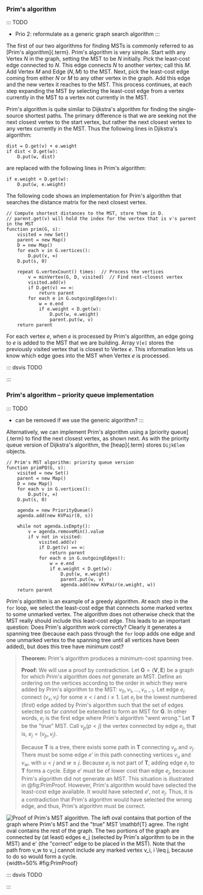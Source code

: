 
### Prim's algorithm

::: TODO
- Prio 2: reformulate as a generic graph search algorithm
:::

The first of our two algorithms for finding MSTs is commonly referred
to as [Prim's algorithm]{.term}. Prim's
algorithm is very simple. Start with any Vertex $N$ in the graph,
setting the MST to be $N$ initially. Pick the least-cost edge connected
to $N$. This edge connects $N$ to another vertex; call this $M$. Add
Vertex $M$ and Edge $(N, M)$ to the MST. Next, pick the least-cost edge
coming from either $N$ or $M$ to any other vertex in the graph. Add this
edge and the new vertex it reaches to the MST. This process continues,
at each step expanding the MST by selecting the least-cost edge from a
vertex currently in the MST to a vertex not currently in the MST.

Prim's algorithm is quite similar to Dijkstra's algorithm for finding
the single-source shortest paths. The primary difference is that we are
seeking not the next closest vertex to the start vertex, but rather the
next closest vertex to any vertex currently in the MST. Thus the
following lines in Djikstra's algorithm:

    dist = D.get(v) + e.weight
    if dist < D.get(w):
        D.put(w, dist)

are replaced with the following lines in Prim's algorithm:

    if e.weight < D.get(w):
        D.put(w, e.weight)

The following code shows an implementation for Prim's algorithm that
searches the distance matrix for the next closest vertex.

    // Compute shortest distances to the MST, store them in D.
    // parent.get(v) will hold the index for the vertex that is v's parent in the MST
    function prim(G, s):
        visited = new Set()
        parent = new Map()
        D = new Map()
        for each v in G.vertices():
            D.put(v, ∞)
        D.put(s, 0)

        repeat G.vertexCount() times:  // Process the vertices
            v = minVertex(G, D, visited)  // Find next-closest vertex
            visited.add(v)
            if D.get(v) == ∞:
                return parent
            for each e in G.outgoingEdges(v):
                w = e.end
                if e.weight < D.get(w):
                    D.put(w, e.weight)
                    parent.put(w, v)
        return parent

For each vertex *e*, when *e* is processed by Prim's algorithm, an edge
going to *e* is added to the MST that we are building. Array `V[e]`
stores the previously visited vertex that is closest to Vertex *e*.
This information lets us know which edge goes into the
MST when Vertex *e* is processed.

::: dsvis
TODO

<inlineav id="primCON" src="Graph/primCON.js" name="Prim's Minimum Cost Spanning Tree Algorithm Slideshow" links="Graph/primCON.css"/>
:::

<!--
### Invariants
 -->

### Prim's algorithm – priority queue implementation

::: TODO
- can be removed if we use the generic algorithm?
:::

Alternatively, we can implement Prim's algorithm using a
[priority queue]{.term} to find the next closest
vertex, as shown next. As with the priority queue version of Dijkstra's
algorithm, the [heap]{.term} stores `DijkElem`
objects.

    // Prim's MST algorithm: priority queue version
    function primPQ(G, s):
        visited = new Set()
        parent = new Map()
        D = new Map()
        for each v in G.vertices():
            D.put(v, ∞)
        D.put(s, 0)

        agenda = new PriorityQueue()
        agenda.add(new KVPair(0, s))

        while not agenda.isEmpty():
            v = agenda.removeMin().value
            if v not in visited:
                visited.add(v)
                if D.get(v) == ∞:
                    return parent
                for each e in G.outgoingEdges():
                    w = e.end
                    if e.weight < D.get(w):
                        D.put(w, e.weight)
                        parent.put(w, v)
                        agenda.add(new KVPair(e.weight, w))
        return parent


Prim's algorithm is an example of a greedy algorithm. At each step in
the `for` loop, we select the least-cost edge that connects some marked
vertex to some unmarked vertex. The algorithm does not otherwise check
that the MST really should include this least-cost edge. This leads to
an important question: Does Prim's algorithm work correctly? Clearly it
generates a spanning tree (because each pass through the `for` loop adds
one edge and one unmarked vertex to the spanning tree until all vertices
have been added), but does this tree have minimum cost?

> **Theorem:** Prim's algorithm produces a minimum-cost spanning tree.
>
> **Proof:** We will use a proof by contradiction. Let
> $\mathbf{G} = (\mathbf{V}, \mathbf{E})$ be a graph for which Prim's
> algorithm does *not* generate an MST. Define an ordering on the
> vertices according to the order in which they were added by Prim's
> algorithm to the MST: $v_0, v_1, ..., v_{n-1}$. Let edge $e_i$
> connect $(v_x, v_i)$ for some $x < i$ and $i \leq 1$. Let $e_j$ be the
> lowest numbered (first) edge added by Prim's algorithm such that the
> set of edges selected so far *cannot* be extended to form an MST for
> $\mathbf{G}$. In other words, $e_j$ is the first edge where Prim's
> algorithm "went wrong." Let $\mathbf{T}$ be the "true" MST. Call
> $v_p (p<j)$ the vertex connected by edge $e_j$, that is,
> $e_j = (v_p, v_j)$.
>
> Because $\mathbf{T}$ is a tree, there exists some path in $\mathbf{T}$
> connecting $v_p$ and $v_j$. There must be some edge $e'$ in this path
> connecting vertices $v_u$ and $v_w$, with $u < j$ and $w \geq j$.
> Because $e_j$ is not part of $\mathbf{T}$, adding edge $e_j$ to
> $\mathbf{T}$ forms a cycle. Edge $e'$ must be of lower cost than edge
> $e_j$, because Prim's algorithm did not generate an MST. This
> situation is illustrated in
> @fig:PrimProof. However, Prim's
> algorithm would have selected the least-cost edge available. It would
> have selected $e'$, not $e_j$. Thus, it is a contradiction that
> Prim's algorithm would have selected the wrong edge, and thus,
> Prim's algorithm must be correct.

![Proof of Prim's MST algorithm.
The left oval contains that portion of the
graph where Prim's MST and the "true" MST $\mathbf{T}$ agree. The
right oval contains the rest of the graph. The two portions of the graph
are connected by (at least) edges $e_j$ (selected by Prim's algorithm
to be in the MST) and $e'$ (the "correct" edge to be placed in the
MST). Note that the path from $v_w$ to $v_j$ cannot include any marked
vertex $v_i, i \leq j$, because to do so would form a cycle.
](images/PrimMST.png){width=50% #fig:PrimProof}


::: dsvis
TODO

<avembed id="PrimPE" src="Graph/PrimPE.html" type="pe" name="Prim's Algorithm Proficiency Exercise"/>
:::
